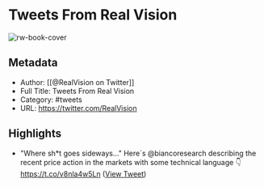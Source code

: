 # Tweets From Real Vision

![rw-book-cover](https://pbs.twimg.com/profile_images/1268217574325727232/xiVaqV0g.jpg)

## Metadata
- Author: [[@RealVision on Twitter]]
- Full Title: Tweets From Real Vision
- Category: #tweets
- URL: https://twitter.com/RealVision

## Highlights
- "Where sh*t goes sideways..."
  Here´s @biancoresearch describing the recent price action in the markets with some technical language 👇 https://t.co/v8nla4w5Ln ([View Tweet](https://twitter.com/RealVision/status/1581021984443727872))

